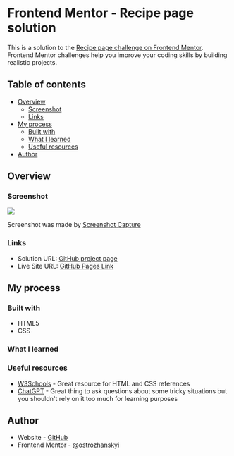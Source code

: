 # Frontend Mentor - Recipe page solution

This is a solution to the [Recipe page challenge on Frontend Mentor](https://www.frontendmentor.io/challenges/recipe-page-KiTsR8QQKm). Frontend Mentor challenges help you improve your coding skills by building realistic projects. 

## Table of contents

- [Overview](#overview)
  - [Screenshot](#screenshot)
  - [Links](#links)
- [My process](#my-process)
  - [Built with](#built-with)
  - [What I learned](#what-i-learned)
  - [Useful resources](#useful-resources)
- [Author](#author)

## Overview

### Screenshot

![](./screenshot.png)

Screenshot was made by [Screenshot Capture](https://chromewebstore.google.com/detail/screenshot-capture/giabbpobpebjfegnpcclkocepcgockkc)

### Links

- Solution URL: [GitHub project page](https://github.com/ostrozhanskyi/social-links-profile-main)
- Live Site URL: [GitHub Pages Link](https://ostrozhanskyi.github.io/social-links-profile-main/)

## My process

### Built with

- HTML5
- CSS

### What I learned



### Useful resources

- [W3Schools](https://www.w3schools.com/) - Great resource for HTML and CSS references
- [ChatGPT](https://chatgpt.com/) - Great thing to ask questions about some tricky situations but you shouldn't rely on it too much for learning purposes

## Author

- Website - [GitHub](https://github.com/ostrozhanskyi)
- Frontend Mentor - [@ostrozhanskyi](https://www.frontendmentor.io/profile/ostrozhanskyi)